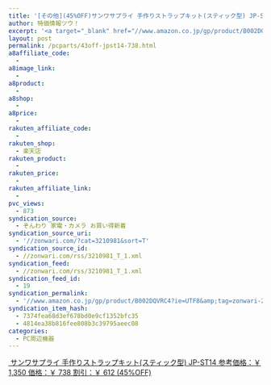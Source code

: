 ```yaml
---
title: '[その他](45%OFF)サンワサプライ 手作りストラップキット(スティック型) JP-ST14 ￥738'
author: 特価情報ツウ！
excerpt: '<a target="_blank" href="//www.amazon.co.jp/gp/product/B002DQVRC4?ie=UTF8&amp;tag=zonwari-22&amp;linkCode=as2&amp;camp=247&amp;creative=7399&amp;creativeASIN=B002DQVRC4"><img src="//ecx.images-amazon.com/images/I/619SpcdB0NL._SL100_.jpg"><br>&#12469;&#12531;&#12527;&#12469;&#12503;&#12521;&#12452; &#25163;&#20316;&#12426;&#12473;&#12488;&#12521;&#12483;&#12503;&#12461;&#12483;&#12488;(&#12473;&#12486;&#12451;&#12483;&#12463;&#22411;) JP-ST14<br>&#21442;&#32771;&#20385;&#26684;&#65306;&#65509; 1,350<br>&#20385;&#26684;&#65306;&#65509; 738<br>&#21106;&#24341;&#65306;&#65509; 612 (45%OFF)</a>'
layout: post
permalink: /pcparts/43off-jpst14-738.html
a8affiliate_code:
  -
a8image_link:
  -
a8product:
  -
a8shop:
  -
a8price:
  -
rakuten_affiliate_code:
  -
rakuten_shop:
  - 楽天店
rakuten_product:
  -
rakuten_price:
  -
rakuten_affiliate_link:
  -
pvc_views:
  - 873
syndication_source:
  - ぞんわり 家電・カメラ お買い得新着
syndication_source_uri:
  - '//zonwari.com/?cat=3210981&sort=T'
syndication_source_id:
  - //zonwari.com/rss/3210981_T_1.xml
syndication_feed:
  - //zonwari.com/rss/3210981_T_1.xml
syndication_feed_id:
  - 19
syndication_permalink:
  - '//www.amazon.co.jp/gp/product/B002DQVRC4?ie=UTF8&amp;tag=zonwari-22&amp;linkCode=as2&amp;camp=247&amp;creative=7399&amp;creativeASIN=B002DQVRC4'
syndication_item_hash:
  - 7374fea68d3ef678bd0e9cf1352bfc35
  - 4814ea38b816fee808b3c39795aeec08
categories:
  - PC周辺機器
---
```

[<img src='//i0.wp.com/ecx.images-amazon.com/images/I/619SpcdB0NL._SL150_.jpg?w=546' title="" alt="" data-recalc-dims="1" />
サンワサプライ 手作りストラップキット(スティック型) JP-ST14
参考価格：￥ 1,350
価格：￥ 738
割引：￥ 612 (45%OFF)][1]

 [1]: //www.amazon.co.jp/gp/product/B002DQVRC4?ie=UTF8&#038;tag=tokkajohotsu-22&#038;linkCode=as2&#038;camp=247&#038;creative=7399&#038;creativeASIN=B002DQVRC4